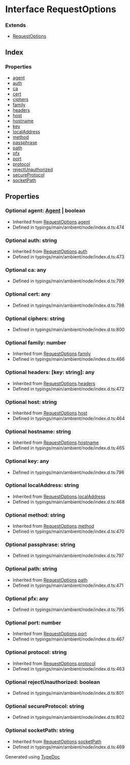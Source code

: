 # Interface RequestOptions


### Extends
* [RequestOptions](_typings_main_ambient_node_index_d_._http_.requestoptions.md)

## Index

### Properties
* [agent](_typings_main_ambient_node_index_d_._https_.requestoptions.md#agent)
* [auth](_typings_main_ambient_node_index_d_._https_.requestoptions.md#auth)
* [ca](_typings_main_ambient_node_index_d_._https_.requestoptions.md#ca)
* [cert](_typings_main_ambient_node_index_d_._https_.requestoptions.md#cert)
* [ciphers](_typings_main_ambient_node_index_d_._https_.requestoptions.md#ciphers)
* [family](_typings_main_ambient_node_index_d_._https_.requestoptions.md#family)
* [headers](_typings_main_ambient_node_index_d_._https_.requestoptions.md#headers)
* [host](_typings_main_ambient_node_index_d_._https_.requestoptions.md#host)
* [hostname](_typings_main_ambient_node_index_d_._https_.requestoptions.md#hostname)
* [key](_typings_main_ambient_node_index_d_._https_.requestoptions.md#key)
* [localAddress](_typings_main_ambient_node_index_d_._https_.requestoptions.md#localaddress)
* [method](_typings_main_ambient_node_index_d_._https_.requestoptions.md#method)
* [passphrase](_typings_main_ambient_node_index_d_._https_.requestoptions.md#passphrase)
* [path](_typings_main_ambient_node_index_d_._https_.requestoptions.md#path)
* [pfx](_typings_main_ambient_node_index_d_._https_.requestoptions.md#pfx)
* [port](_typings_main_ambient_node_index_d_._https_.requestoptions.md#port)
* [protocol](_typings_main_ambient_node_index_d_._https_.requestoptions.md#protocol)
* [rejectUnauthorized](_typings_main_ambient_node_index_d_._https_.requestoptions.md#rejectunauthorized)
* [secureProtocol](_typings_main_ambient_node_index_d_._https_.requestoptions.md#secureprotocol)
* [socketPath](_typings_main_ambient_node_index_d_._https_.requestoptions.md#socketpath)

## Properties

### Optional agent: [Agent](../classes/_typings_main_ambient_node_index_d_._http_.agent.md) | boolean

* Inherited from [RequestOptions](_typings_main_ambient_node_index_d_._http_.requestoptions.md).[agent](_typings_main_ambient_node_index_d_._http_.requestoptions.md#agent)
* Defined in typings/main/ambient/node/index.d.ts:474


### Optional auth: string

* Inherited from [RequestOptions](_typings_main_ambient_node_index_d_._http_.requestoptions.md).[auth](_typings_main_ambient_node_index_d_._http_.requestoptions.md#auth)
* Defined in typings/main/ambient/node/index.d.ts:473


### Optional ca: any

* Defined in typings/main/ambient/node/index.d.ts:799


### Optional cert: any

* Defined in typings/main/ambient/node/index.d.ts:798


### Optional ciphers: string

* Defined in typings/main/ambient/node/index.d.ts:800


### Optional family: number

* Inherited from [RequestOptions](_typings_main_ambient_node_index_d_._http_.requestoptions.md).[family](_typings_main_ambient_node_index_d_._http_.requestoptions.md#family)
* Defined in typings/main/ambient/node/index.d.ts:466


### Optional headers: [key: string]: any

* Inherited from [RequestOptions](_typings_main_ambient_node_index_d_._http_.requestoptions.md).[headers](_typings_main_ambient_node_index_d_._http_.requestoptions.md#headers)
* Defined in typings/main/ambient/node/index.d.ts:472


### Optional host: string

* Inherited from [RequestOptions](_typings_main_ambient_node_index_d_._http_.requestoptions.md).[host](_typings_main_ambient_node_index_d_._http_.requestoptions.md#host)
* Defined in typings/main/ambient/node/index.d.ts:464


### Optional hostname: string

* Inherited from [RequestOptions](_typings_main_ambient_node_index_d_._http_.requestoptions.md).[hostname](_typings_main_ambient_node_index_d_._http_.requestoptions.md#hostname)
* Defined in typings/main/ambient/node/index.d.ts:465


### Optional key: any

* Defined in typings/main/ambient/node/index.d.ts:796


### Optional localAddress: string

* Inherited from [RequestOptions](_typings_main_ambient_node_index_d_._http_.requestoptions.md).[localAddress](_typings_main_ambient_node_index_d_._http_.requestoptions.md#localaddress)
* Defined in typings/main/ambient/node/index.d.ts:468


### Optional method: string

* Inherited from [RequestOptions](_typings_main_ambient_node_index_d_._http_.requestoptions.md).[method](_typings_main_ambient_node_index_d_._http_.requestoptions.md#method)
* Defined in typings/main/ambient/node/index.d.ts:470


### Optional passphrase: string

* Defined in typings/main/ambient/node/index.d.ts:797


### Optional path: string

* Inherited from [RequestOptions](_typings_main_ambient_node_index_d_._http_.requestoptions.md).[path](_typings_main_ambient_node_index_d_._http_.requestoptions.md#path)
* Defined in typings/main/ambient/node/index.d.ts:471


### Optional pfx: any

* Defined in typings/main/ambient/node/index.d.ts:795


### Optional port: number

* Inherited from [RequestOptions](_typings_main_ambient_node_index_d_._http_.requestoptions.md).[port](_typings_main_ambient_node_index_d_._http_.requestoptions.md#port)
* Defined in typings/main/ambient/node/index.d.ts:467


### Optional protocol: string

* Inherited from [RequestOptions](_typings_main_ambient_node_index_d_._http_.requestoptions.md).[protocol](_typings_main_ambient_node_index_d_._http_.requestoptions.md#protocol)
* Defined in typings/main/ambient/node/index.d.ts:463


### Optional rejectUnauthorized: boolean

* Defined in typings/main/ambient/node/index.d.ts:801


### Optional secureProtocol: string

* Defined in typings/main/ambient/node/index.d.ts:802


### Optional socketPath: string

* Inherited from [RequestOptions](_typings_main_ambient_node_index_d_._http_.requestoptions.md).[socketPath](_typings_main_ambient_node_index_d_._http_.requestoptions.md#socketpath)
* Defined in typings/main/ambient/node/index.d.ts:469



Generated using [TypeDoc](http://typedoc.io)
